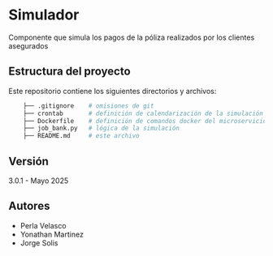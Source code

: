 # Simulador

Componente que simula los pagos de la póliza realizados por los clientes asegurados

## Estructura del proyecto

Este repositorio contiene los siguientes directorios y archivos:

```bash
    ├── .gitignore    # omisiones de git
    ├── crontab       # definición de calendarización de la simulación
    ├── Dockerfile    # definición de comandos docker del microservicio 
    ├── job_bank.py   # lógica de la simulación
    ├── README.md     # este archivo
```


## Versión

3.0.1 - Mayo 2025

## Autores

- Perla Velasco
- Yonathan Martinez
- Jorge Solis
